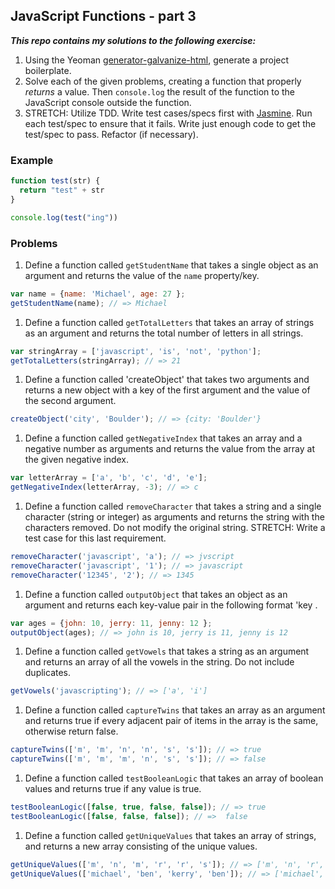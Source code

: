 ## JavaScript Functions - part 3

***This repo contains my solutions to the following exercise:***

1. Using the Yeoman [generator-galvanize-html](https://github.com/gSchool/generator-galvanize-html), generate a project boilerplate.
1. Solve each of the given problems, creating a function that properly *returns* a value. Then `console.log` the result of the function to the JavaScript console outside the function.
1. STRETCH: Utilize TDD. Write test cases/specs first with [Jasmine](http://jasmine.github.io/). Run each test/spec to ensure that it fails. Write just enough code to get the test/spec to pass. Refactor (if necessary).

### Example

```javascript
function test(str) {
  return "test" + str
}

console.log(test("ing"))
```

### Problems

1. Define a function called `getStudentName` that takes a single object as an argument and returns the value of the `name` property/key.

  ```javascript
  var name = {name: 'Michael', age: 27 };
  getStudentName(name); // => Michael
  ```

1. Define a function called `getTotalLetters` that takes an array of strings as an argument and returns the total number of letters in all strings.

  ```javascript
  var stringArray = ['javascript', 'is', 'not', 'python'];
  getTotalLetters(stringArray); // => 21
  ```

1. Define a function called 'createObject' that takes two arguments and returns a new object with a key of the first argument and the value of the second argument.

  ```javascript
  createObject('city', 'Boulder'); // => {city: 'Boulder'}
  ```

1. Define a function called `getNegativeIndex` that takes an array and a negative number as arguments and returns the value from the array at the given negative index.

  ```javascript
  var letterArray = ['a', 'b', 'c', 'd', 'e'];
  getNegativeIndex(letterArray, -3); // => c
  ```

1. Define a function called `removeCharacter` that takes a string and a single character (string or integer) as arguments and returns the string with the characters removed. Do not modify the original string. STRETCH: Write a test case for this last requirement.

  ```javascript
  removeCharacter('javascript', 'a'); // => jvscript
  removeCharacter('javascript', '1'); // => javascript
  removeCharacter('12345', '2'); // => 1345
  ```

1. Define a function called `outputObject` that takes an object as an argument and returns each key-value pair in the following format 'key .

  ```javascript
  var ages = {john: 10, jerry: 11, jenny: 12 };
  outputObject(ages); // => john is 10, jerry is 11, jenny is 12
  ```

1. Define a function called `getVowels` that takes a string as an argument and returns an array of all the vowels in the string. Do not include duplicates.

  ```javascript
  getVowels('javascripting'); // => ['a', 'i']
  ```

1. Define a function called `captureTwins` that takes an array as an argument and returns true if every adjacent pair of items in the array is the same, otherwise return false.

  ```javascript
  captureTwins(['m', 'm', 'n', 'n', 's', 's']); // => true
  captureTwins(['m', 'm', 'm', 'n', 's', 's']); // => false
  ```

1. Define a function called `testBooleanLogic` that takes an array of boolean values and returns true if any value is true.

  ```javascript
  testBooleanLogic([false, true, false, false]); // => true
  testBooleanLogic([false, false, false]); // =>  false
  ```

1. Define a function called `getUniqueValues` that takes an array of strings, and returns a new array consisting of the unique values.

  ```javascript
  getUniqueValues(['m', 'n', 'm', 'r', 'r', 's']); // => ['m', 'n', 'r', 's']
  getUniqueValues(['michael', 'ben', 'kerry', 'ben']); // => ['michael', 'ben', 'kerry']
  ```
